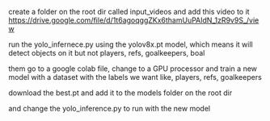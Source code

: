 

create a folder on the root dir called
input_videos
and add this video to it
https://drive.google.com/file/d/1t6agoqggZKx6thamUuPAIdN_1zR9v9S_/view

run the yolo_infernece.py using the yolov8x.pt model, which means it will detect objects on it but not players, refs, goalkeepers, boal

them go to a google colab file, change to a GPU processor and train a new model with a dataset with the labels we want like, players, refs, goalkeepers

download the best.pt and add it to the models folder on the root dir

and change the yolo_inference.py to run with the new model

